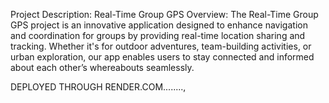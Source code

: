 Project Description: Real-Time Group GPS
Overview: The Real-Time Group GPS project is an innovative application designed to enhance navigation and coordination for groups by providing real-time location 
sharing and tracking. Whether it's for outdoor adventures, team-building activities, or urban exploration, our app enables users to stay connected and informed about each other’s whereabouts seamlessly.


DEPLOYED THROUGH RENDER.COM........,
